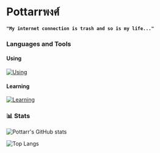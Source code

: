 # Pottarrพงศ์

**`"My internet connection is trash and so is my life..."`**

### Languages and Tools

#### Using

[![Using](https://skillicons.dev/icons?i=py,rust,html,css,js,react,tailwind&theme=dark)](https://skillicons.dev)


#### Learning

[![Learning](https://skillicons.dev/icons?i=vim,nix,bash,c,cpp,ts&theme=dark)](https://skillicons.dev)


### 📊 Stats

![Pottarr's GitHub stats](https://github-readme-stats.vercel.app/api?username=Pottarr&show_icons=true&theme=gotham)

![Top Langs](https://github-readme-stats.vercel.app/api/top-langs/?username=Pottarr&layout=donut-vertical&theme=gotham)